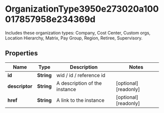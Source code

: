 

# OrganizationType3950e273020a100017857958e234369d

Includes these organization types: Company, Cost Center, Custom orgs, Location Hierarchy, Matrix, Pay Group, Region, Retiree, Supervisory.

## Properties

| Name | Type | Description | Notes |
|------------ | ------------- | ------------- | -------------|
|**id** | **String** | wid / id / reference id |  |
|**descriptor** | **String** | A description of the instance |  [optional] [readonly] |
|**href** | **String** | A link to the instance |  [optional] [readonly] |



